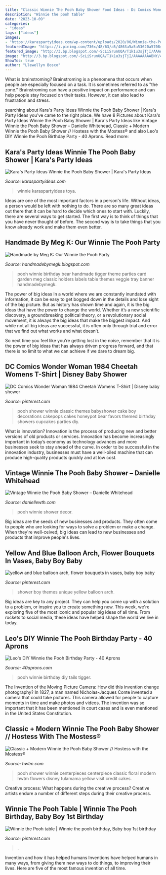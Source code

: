 ```yaml
---
title: "Classic Winnie The Pooh Baby Shower Food Ideas - Dc Comics Wonder Woman 1984 Cheetah Womens T-shirt"
description: "Winnie the pooh table"
date: "2023-10-09"
categories:
- "ideas"
tags: ["ideas"]
images:
- "https://karaspartyideas.com/wp-content/uploads/2020/06/Winnie-the-Pooh-Baby-Shower-via-Karas-Party-Ideas-KarasPartyIdeas.com17.jpeg"
featuredImage: "https://i.pinimg.com/736x/48/63/a5/4863a5a5a53620a570842ee794f0ccbd.jpg"
featured_image: "http://3.bp.blogspot.com/-ScLiSrunUQA/T1k1u3sjTjI/AAAAAAAABNY/4Atc2foMQv8/s1600/tablescape.jpg"
image: "http://3.bp.blogspot.com/-ScLiSrunUQA/T1k1u3sjTjI/AAAAAAAABNY/4Atc2foMQv8/s1600/tablescape.jpg"
ShowToc: true
author: "Llewellyn Bosco"
---
```



What is brainstroming?
Brainstroming is a phenomena that occurs when people are especially focused on a task. It is sometimes referred to as "the zone." Brainstroming can have a positive impact on performance and can help people stay focused on their tasks. However, it can also lead to frustration and stress.

	

		
searching about Kara&#039;s Party Ideas Winnie the Pooh Baby Shower | Kara&#039;s Party Ideas you've came to the right place. We have 8 Pictures about Kara&#039;s Party Ideas Winnie the Pooh Baby Shower | Kara&#039;s Party Ideas like Vintage Winnie the Pooh Baby Shower – Danielle Whitehead, Classic + Modern Winnie the Pooh Baby Shower // Hostess with the Mostess® and also Leo&#039;s DIY Winnie the Pooh Birthday Party - 40 Aprons. Read more:
		
    
## Kara&#039;s Party Ideas Winnie The Pooh Baby Shower | Kara&#039;s Party Ideas

<img loading=lazy src="https://karaspartyideas.com/wp-content/uploads/2020/06/Winnie-the-Pooh-Baby-Shower-via-Karas-Party-Ideas-KarasPartyIdeas.com17.jpeg" onerror="this.onerror=null;this.src='https://tse2.mm.bing.net/th?id=OIP.uxhJBBOQN8sHeoz5-a7kzgHaJ3&amp;pid=15.1';" alt="Kara&#039;s Party Ideas Winnie the Pooh Baby Shower | Kara&#039;s Party Ideas">

_Source: karaspartyideas.com_

>winnie karaspartyideas toya. 

	

Ideas are one of the most important factors in a person's life. Without ideas, a person would be left with nothing to do. There are so many great ideas out there that it can be hard to decide which ones to start with. Luckily, there are several ways to get started. The first way is to think of things that you have never thought of before. The second way is to take things that you know already work and make them even better.

    
## Handmade By Meg K: Our Winnie The Pooh Party

<img loading=lazy src="http://3.bp.blogspot.com/-ScLiSrunUQA/T1k1u3sjTjI/AAAAAAAABNY/4Atc2foMQv8/s1600/tablescape.jpg" onerror="this.onerror=null;this.src='https://tse1.mm.bing.net/th?id=OIP.dm3XzlUy6_EaaakdCpc3yQHaJ_&amp;pid=15.1';" alt="Handmade by Meg K: Our Winnie the Pooh Party">

_Source: handmadebymegk.blogspot.com_

>pooh winnie birthday bear handmade tigger theme parties card garden meg classic holders labels table themes veggie tray banner handmadebymegk. 

	

The power of big ideas
In a world where we are constantly inundated with information, it can be easy to get bogged down in the details and lose sight of the big picture. But as history has shown time and again, it is the big ideas that have the power to change the world.
Whether it’s a new scientific discovery, a groundbreaking political theory, or a revolutionary social movement, it is always the big ideas that make the biggest impact. And while not all big ideas are successful, it is often only through trial and error that we find out what works and what doesn’t.

So next time you feel like you’re getting lost in the noise, remember that it is the power of big ideas that has always driven progress forward, and that there is no limit to what we can achieve if we dare to dream big.

    
## DC Comics Wonder Woman 1984 Cheetah Womens T-Shirt | Disney Baby Shower

<img loading=lazy src="https://i.pinimg.com/originals/96/2c/7f/962c7fa9c74d1f4a1e0f50e298e92468.jpg" onerror="this.onerror=null;this.src='https://tse3.mm.bing.net/th?id=OIP.Fq2hC_oHYF4T_bzV25Ia9gHaJ4&amp;pid=15.1';" alt="DC Comics Wonder Woman 1984 Cheetah Womens T-Shirt | Disney baby shower">

_Source: pinterest.com_

>pooh shower winnie classic themes babyshower cake boy decorations cakepops cakes honeypot bear favors themed birthday showers cupcakes parties diy. 

	

What is innovation?
Innovation is the process of producing new and better versions of old products or services. Innovation has become increasingly important in today’s economy as technology advances and more businesses seek to stay ahead of the curve. In order to be successful in the innovation industry, businesses must have a well-oiled machine that can produce high-quality products quickly and at low cost.

    
## Vintage Winnie The Pooh Baby Shower – Danielle Whitehead

<img loading=lazy src="https://daniellewth.com/wp-content/uploads/2020/08/IMG_6127-1440x2160.jpg" onerror="this.onerror=null;this.src='https://tse3.mm.bing.net/th?id=OIP.pc97WFQb2u5irw0Nx-q42AHaLH&amp;pid=15.1';" alt="Vintage Winnie the Pooh Baby Shower – Danielle Whitehead">

_Source: daniellewth.com_

>pooh winnie shower decor. 

	

Big ideas are the seeds of new businesses and products. They often come to people who are looking for ways to solve a problem or make a change. When they're well-ceived, big ideas can lead to new businesses and products that improve people's lives.

    
## Yellow And Blue Balloon Arch, Flower Bouquets In Vases, Baby Boy Baby

<img loading=lazy src="https://i.pinimg.com/736x/48/63/a5/4863a5a5a53620a570842ee794f0ccbd.jpg" onerror="this.onerror=null;this.src='https://tse3.mm.bing.net/th?id=OIP.5-ofgeI5Eyo_watT7sa7IwHaJQ&amp;pid=15.1';" alt="yellow and blue balloon arch, flower bouquets in vases, baby boy baby">

_Source: pinterest.com_

>shower boy themes unique yellow balloon arch. 

	

Big ideas are key to any project. They can help you come up with a solution to a problem, or inspire you to create something new. This week, we're exploring five of the most iconic and popular big ideas of all time. From rockets to social media, these ideas have helped shape the world we live in today.

    
## Leo&#039;s DIY Winnie The Pooh Birthday Party - 40 Aprons

<img loading=lazy src="http://40aprons.com/wp-content/uploads/2017/10/winnie-the-pooh-birthday-party-12-700x1050.jpg" onerror="this.onerror=null;this.src='https://tse1.mm.bing.net/th?id=OIP.cJFvh7fsU6ZGETTGv0LPuAHaLH&amp;pid=15.1';" alt="Leo&#039;s DIY Winnie the Pooh Birthday Party - 40 Aprons">

_Source: 40aprons.com_

>pooh winnie birthday diy tails tigger. 

	

The Invention of the Moving Picture Camera: How did this invention change photography?
In 1827, a man named Nicholas-Jacques Conte invented a camera that could take pictures. This camera allowed for people to capture moments in time and make photos and videos. The invention was so important that it has been mentioned in court cases and is even mentioned in the United States Constitution.

    
## Classic + Modern Winnie The Pooh Baby Shower // Hostess With The Mostess®

<img loading=lazy src="https://www.hwtm.com/wp-content/uploads/2015/12/winnie-the-pooh-baby-shower_1.jpg" onerror="this.onerror=null;this.src='https://tse4.mm.bing.net/th?id=OIP.YKRpjeDHFRS_xxuK2GEIugHaK2&amp;pid=15.1';" alt="Classic + Modern Winnie the Pooh Baby Shower // Hostess with the Mostess®">

_Source: hwtm.com_

>pooh shower winnie centerpieces centerpiece classic floral modern hwtm flowers disney tulamama yellow visit credit cakes. 

	

Creative process: What happens during the creative process?
Creative artists endure a number of different steps during their creative process.

    
## Winnie The Pooh Table | Winnie The Pooh Birthday, Baby Boy 1st Birthday

<img loading=lazy src="https://i.pinimg.com/originals/8e/3d/c4/8e3dc48d591e0814fba0742fb248e86e.jpg" onerror="this.onerror=null;this.src='https://tse1.mm.bing.net/th?id=OIP.qGGqm_4w81A1XoESNnAdLgHaLH&amp;pid=15.1';" alt="Winnie the Pooh table | Winnie the pooh birthday, Baby boy 1st birthday">

_Source: pinterest.com_

>. 

	

Invention and how it has helped humans
Inventions have helped humans in many ways, from giving them new ways to do things, to improving their lives. Here are five of the most famous invention of all time.

